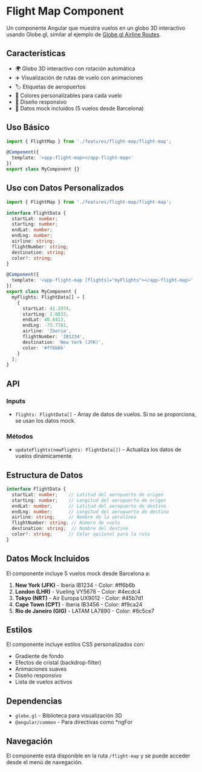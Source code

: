 # Flight Map Component

Un componente Angular que muestra vuelos en un globo 3D interactivo usando Globe.gl, similar al ejemplo de [Globe.gl Airline Routes](https://globe.gl/example/airline-routes/us-international-outbound.html).

## Características

- 🌍 Globo 3D interactivo con rotación automática
- ✈️ Visualización de rutas de vuelo con animaciones
- 🏷️ Etiquetas de aeropuertos
- 🎨 Colores personalizables para cada vuelo
- 📱 Diseño responsivo
- 🔄 Datos mock incluidos (5 vuelos desde Barcelona)

## Uso Básico

```typescript
import { FlightMap } from './features/flight-map/flight-map';

@Component({
  template: '<app-flight-map></app-flight-map>'
})
export class MyComponent {}
```

## Uso con Datos Personalizados

```typescript
import { FlightMap } from './features/flight-map/flight-map';

interface FlightData {
  startLat: number;
  startLng: number;
  endLat: number;
  endLng: number;
  airline: string;
  flightNumber: string;
  destination: string;
  color?: string;
}

@Component({
  template: '<app-flight-map [flights]="myFlights"></app-flight-map>'
})
export class MyComponent {
  myFlights: FlightData[] = [
    {
      startLat: 41.2974,
      startLng: 2.0833,
      endLat: 40.6413,
      endLng: -73.7781,
      airline: 'Iberia',
      flightNumber: 'IB1234',
      destination: 'New York (JFK)',
      color: '#ff6b6b'
    }
  ];
}
```

## API

### Inputs

- `flights: FlightData[]` - Array de datos de vuelos. Si no se proporciona, se usan los datos mock.

### Métodos

- `updateFlights(newFlights: FlightData[])` - Actualiza los datos de vuelos dinámicamente.

## Estructura de Datos

```typescript
interface FlightData {
  startLat: number;    // Latitud del aeropuerto de origen
  startLng: number;    // Longitud del aeropuerto de origen
  endLat: number;      // Latitud del aeropuerto de destino
  endLng: number;      // Longitud del aeropuerto de destino
  airline: string;     // Nombre de la aerolínea
  flightNumber: string; // Número de vuelo
  destination: string;  // Nombre del destino
  color?: string;      // Color opcional para la ruta
}
```

## Datos Mock Incluidos

El componente incluye 5 vuelos mock desde Barcelona a:

1. **New York (JFK)** - Iberia IB1234 - Color: #ff6b6b
2. **London (LHR)** - Vueling VY5678 - Color: #4ecdc4
3. **Tokyo (NRT)** - Air Europa UX9012 - Color: #45b7d1
4. **Cape Town (CPT)** - Iberia IB3456 - Color: #f9ca24
5. **Rio de Janeiro (GIG)** - LATAM LA7890 - Color: #6c5ce7

## Estilos

El componente incluye estilos CSS personalizados con:
- Gradiente de fondo
- Efectos de cristal (backdrop-filter)
- Animaciones suaves
- Diseño responsivo
- Lista de vuelos activos

## Dependencias

- `globe.gl` - Biblioteca para visualización 3D
- `@angular/common` - Para directivas como *ngFor

## Navegación

El componente está disponible en la ruta `/flight-map` y se puede acceder desde el menú de navegación.
